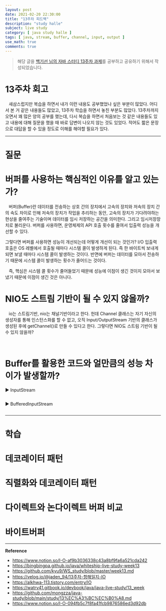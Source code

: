 ```yaml
---
layout: post
date: 2021-02-20 22:30:00
title: "13주차 피드백"
description: "study halle"
subject: live study
category: [ java study halle ]
tags: [ java, stream, buffer, channel, input, output ]
use_math: true
comments: true
---
```


> 해당 글을 [백기선 님의 자바 스터디 13주차 과제](https://github.com/whiteship/live-study/issues/13)를 공부하고 공유하기 위해서 작성되었습니다.

# 13주차 회고

&nbsp;&nbsp;&nbsp;새삼스럽지만 복습을 하면서 내가 이런 내용도 공부했었나 싶은 부분이 많았다. 어디서 본 거 같은 내용들도 많았고, 13주차 학습을 하면서 놓친 부분도 많았다. 13주차까지 오면서 꽤 많은 양의 공부를 했는데, 다시 복습을 하면서 처음보는 것 같은 내용들도 있고 내용에 대해 질문을 했을 때 바로 답변이 나오지 않는 것도 있었다. 적어도 짧은 문장으로 대답을 할 수 있을 정도로 이해를 해야할 필요가 있다.

---

# 질문

# 버퍼를 사용하는 핵심적인 이유를 알고 있는가?

&nbsp;&nbsp;&nbsp;버퍼(Buffer)란 데이터를 전송하는 상호 간의 장치에서 고속의 장치와 저속의 장치 간의 속도 차이로 인해 저속의 장치가 작업을 추리하는 동안, 고속의 장치가 기다려야하는 현상을 줄여주는 기술이며 데이터를 임시 저장하는 공간을 의미한다. 그리고 임시저장장치로 불리운다. 버퍼를 사용하면, 운영체제의 API 호출 횟수를 줄여서 입출력 성능을 개선할 수 있다.

그렇다면 버퍼를 사용하면 성능이 개선되는데 어떻게 개선이 되는 것인가? I/O 입출력 호출은 OS 레벨에서 호출될 때마다 시스템 콜이 발생하게 된다. 즉 한 바이트씩 보내게 되면 보낼 때마다 시스템 콜이 발생하는 것이다. 반면에 버퍼는 데이터를 모아서 전송하기 때문에 시스템 콜이 발생하는 횟수가 줄어드는 것이다.

&nbsp;&nbsp;&nbsp;즉, 핵심은 시스템 콜 횟수가 줄어들었기 때문에 성능에 이점이 생긴 것이지 모아서 보냈기 때문에 이점이 생긴 것은 아니다.

# NIO도 스트림 기반이 될 수 있지 않을까?

&nbsp;&nbsp;&nbsp;io는 스트림기반, nio는 채널기반이라고 한다. 헌데 Channel 클래스는 자기 자신의 생성자를 통해 인스턴스화를 할 수 없고, 오직 Input/OutputStream 기반의 클래스가 생성된 후에 getChannel()로 만들 수 있다고 한다. 그렇다면 NIO도 스트림 기반이 될 수 있지 않을까?

&nbsp;&nbsp;&nbsp;

# Buffer를 활용한 코드와 얼만큼의 성능 차이가 발생할까?

&#9654; InputStream

```java

```

&#9654; BufferedInputStream

```java

```

---

# 학습

# 데코레이터 패턴



# 직렬화와 데코레이터 패턴



# 다이렉트와 논다이렉트 버퍼 비교



# 바이트버퍼



---
**Reference**
+ <https://www.notion.so/I-O-af9b3036338c43a8bf9fa6a521cda242>
+ <https://bingbingpa.github.io/java/whiteship-live-study-week13>
+ <https://github.com/kyu9/WS_study/blob/master/week13.md>
+ <https://velog.io/@jaden_94/13주차-항해일지-IO>
+ <https://alkhwa-113.tistory.com/entry/IO>
+ <https://watrv41.gitbook.io/devbook/java/java-live-study/13_week>
+ <https://github.com/mongzza/java-study/blob/main/study/13%EC%A3%BC%EC%B0%A8.md>
+ <https://www.notion.so/I-O-094fb5c7f8fa41fcb9876586ed3d92db>

